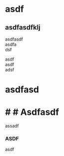 # asdf

## asdfasdfklj

asdfasdf  
asdfa  
dsf

asdf  
asdf  
adsf

# asdfasd

# \# # Asdfasdf

assadf

### ASDF

asdf
